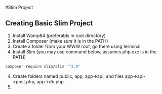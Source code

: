 #Slim Project

Creating Basic Slim Project
--------------------------------

1. Install Wamp64 (preferably in root directory)
2. Install Composer (make sure it is in the PATH)
3. Create a folder from your WWW root, go there using terminal
3. Install Slim (you may use command below, assumes php.exe is in the PATH)
  ```bash
  composer require slim/slim "^3.0"
  ```
4. Create folders named public, app, app->api, and files app->api->post.php, app->db.php
5. 

